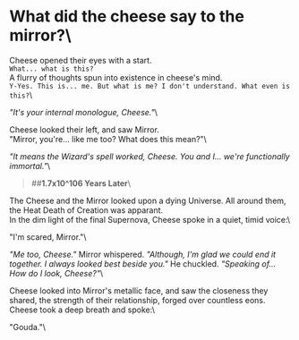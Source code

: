 # What did the cheese say to the mirror?\


Cheese opened their eyes with a start.\
`What... what is this?`\
A flurry of thoughts spun into existence in cheese's mind.\
`Y-Yes. This is... me. But what is me? I don't understand. What even is this?`\


*"It's your internal monologue, Cheese."*\

Cheese looked their left, and saw Mirror.\
"Mirror, you're... like me too? What does this mean?"\

*"It means the Wizard's spell worked, Cheese. You and I... we're functionally immortal."*\


> ##**1.7x10^106 Years Later**\


The Cheese and the Mirror looked upon a dying Universe. All around them, the Heat Death of Creation was apparant.\
In the dim light of the final Supernova, Cheese spoke in a quiet, timid voice:\

"I'm scared, Mirror."\

*"Me too, Cheese."* Mirror whispered. *"Although, I'm glad we could end it together. I always looked best beside you."* He chuckled. *"Speaking of... How *do* I look, Cheese?"*\

Cheese looked into Mirror's metallic face, and saw the closeness they shared, the strength of their relationship, forged over countless eons. Cheese took a deep breath and spoke:\

"Gouda."\
